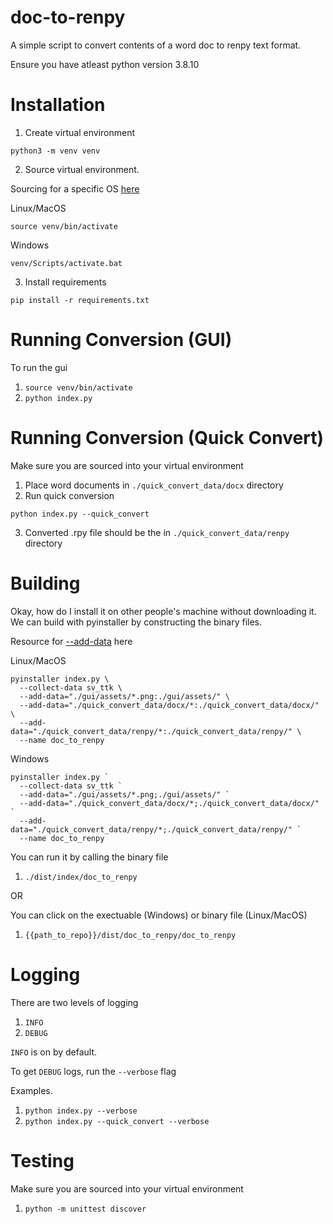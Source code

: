 # doc-to-renpy

A simple script to convert contents of a word doc to renpy text format.

Ensure you have atleast python version 3.8.10

# Installation

1. Create virtual environment
```
python3 -m venv venv
```

2. Source virtual environment.

Sourcing for a specific OS [here](https://docs.python.org/3/library/venv.html#module-venv)

Linux/MacOS
```
source venv/bin/activate
```

Windows
```
venv/Scripts/activate.bat
```

3. Install requirements
```
pip install -r requirements.txt
```

# Running Conversion (GUI)

To run the gui

1. `source venv/bin/activate`
2. `python index.py`

# Running Conversion (Quick Convert)

Make sure you are sourced into your virtual environment

1. Place word documents in `./quick_convert_data/docx` directory
2. Run quick conversion
```
python index.py --quick_convert
```
3. Converted .rpy file should be the in `./quick_convert_data/renpy` directory

# Building

Okay, how do I install it on other people's machine without downloading it. 
We can build with pyinstaller by constructing the binary files.

Resource for [--add-data](https://pyinstaller.org/en/stable/spec-files.html#adding-data-files) here

Linux/MacOS
```
pyinstaller index.py \
  --collect-data sv_ttk \
  --add-data="./gui/assets/*.png:./gui/assets/" \
  --add-data="./quick_convert_data/docx/*:./quick_convert_data/docx/" \
  --add-data="./quick_convert_data/renpy/*:./quick_convert_data/renpy/" \
  --name doc_to_renpy
```

Windows
```
pyinstaller index.py `
  --collect-data sv_ttk `
  --add-data="./gui/assets/*.png;./gui/assets/" `
  --add-data="./quick_convert_data/docx/*;./quick_convert_data/docx/" `
  --add-data="./quick_convert_data/renpy/*;./quick_convert_data/renpy/" `
  --name doc_to_renpy
```

You can run it by calling the binary file
1. `./dist/index/doc_to_renpy`

OR

You can click on the exectuable (Windows) or binary file (Linux/MacOS)
1. `{{path_to_repo}}/dist/doc_to_renpy/doc_to_renpy`

# Logging

There are two levels of logging
1. `INFO`
1. `DEBUG`

`INFO` is on by default.

To get `DEBUG` logs, run the `--verbose` flag

Examples.
1. `python index.py --verbose`
2. `python index.py --quick_convert --verbose`

# Testing

Make sure you are sourced into your virtual environment

1. `python -m unittest discover`